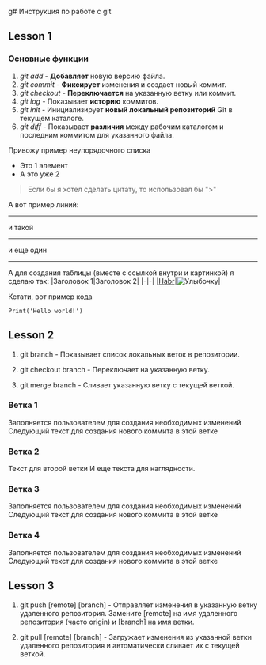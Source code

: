 g# Инструкция по работе с git

## Lesson 1
### Основные функции

1. *git add* - **Добавляет** новую версию файла.
2. _git commit_ - **Фиксирует** изменения и создает новый коммит.
3. *git checkout* - **Переключается** на указанную ветку или коммит.
4. _git log_ - Показывает __историю__ коммитов.
5. *git init* - Инициализирует **новый локальный репозиторий** Git в текущем каталоге.
6. *git diff* - Показывает __различия__ между рабочим каталогом и последним коммитом для указанного файла.

Привожу пример неупорядочного списка
- Это 1 элемент
- А это уже 2

> Если бы я хотел сделать цитату, то использовал бы ">"


А вот пример линий:

---
и такой
***
и еще один
___

А для создания таблицы (вместе с ссылкой внутри и картинкой) я сделаю так:
|Заголовок 1|Заголовок 2|
|-|-|
|[Habr](https://habr.com/ru/articles/541258/)|![Улыбочку](smile.png)|



Кстати, вот пример кода
```
Print('Hello world!')
```


## Lesson 2

1. git branch - Показывает список локальных веток в репозитории. 

2. git checkout branch - Переключает на указанную ветку. 

3. git merge branch - Сливает указанную ветку с текущей веткой.

### Ветка 1
Заполняется пользователем для создания необходимых изменений
Следующий текст для создания нового коммита в этой ветке

### Ветка 2
Текст для второй ветки
И еще текста для наглядности.
### Ветка 3
Заполняется пользователем для создания необходимых изменений
Следующий текст для создания нового коммита в этой ветке

### Ветка 4
Заполняется пользователем для создания необходимых изменений
Следующий текст для создания нового коммита в этой ветке


## Lesson 3

1. git push [remote] [branch] - Отправляет изменения в указанную ветку удаленного репозитория. Замените [remote] на имя удаленного репозитория (часто origin) и [branch] на имя ветки.

2. git pull [remote] [branch] - Загружает изменения из указанной ветки удаленного репозитория и автоматически сливает их с текущей веткой.